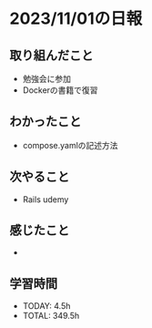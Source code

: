 # 2023/11/01の日報


## 取り組んだこと
- 勉強会に参加
- Dockerの書籍で復習

## わかったこと
- compose.yamlの記述方法

## 次やること
- Rails udemy


## 感じたこと
- 

## 学習時間
- TODAY: 4.5h
- TOTAL: 349.5h 
